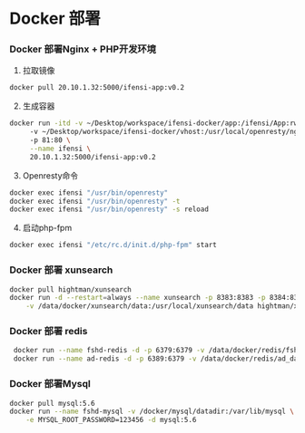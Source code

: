 # Docker 部署

### Docker 部署Nginx + PHP开发环境
1. 拉取镜像
```sh
docker pull 20.10.1.32:5000/ifensi-app:v0.2
```

2. 生成容器
```sh
docker run -itd -v ~/Desktop/workspace/ifensi-docker/app:/ifensi/App:rw \   # 挂载项目路径
     -v ~/Desktop/workspace/ifensi-docker/vhost:/usr/local/openresty/nginx/conf/vhost \  # 挂载nginx vhost 配置文件
     -p 81:80 \
     --name ifensi \
     20.10.1.32:5000/ifensi-app:v0.2
```

3. Openresty命令
```sh
docker exec ifensi "/usr/bin/openresty"
docker exec ifensi "/usr/bin/openresty" -t
docker exec ifensi "/usr/bin/openresty" -s reload
```
4. 启动php-fpm
```sh
docker exec ifensi "/etc/rc.d/init.d/php-fpm" start
```

### Docker 部署 xunsearch
```sh
docker pull hightman/xunsearch
docker run -d --restart=always --name xunsearch -p 8383:8383 -p 8384:8384 \
    -v /data/docker/xunsearch/data:/usr/local/xunsearch/data hightman/xunsearch:latest
```

### Docker 部署 redis
```sh
 docker run --name fshd-redis -d -p 6379:6379 -v /data/docker/redis/fshd_data:/data redis --requirepass "fshd_@2020_6379"
 docker run --name ad-redis -d -p 6389:6379 -v /data/docker/redis/ad_data:/data redis --requirepass "fshd_@2020_6389"
```
### Docker 部署Mysql

```sh
docker pull mysql:5.6
docker run --name fshd-mysql -v /docker/mysql/datadir:/var/lib/mysql \
    -e MYSQL_ROOT_PASSWORD=123456 -d mysql:5.6
```